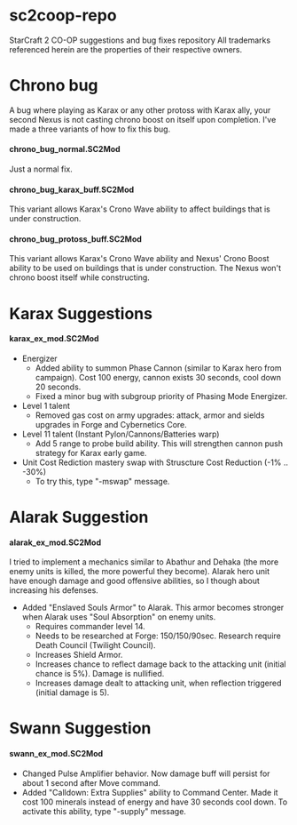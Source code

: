 # sc2coop-repo
StarCraft 2 CO-OP suggestions and bug fixes repository
All trademarks referenced herein are the properties of their respective owners.

# Chrono bug
A bug where playing as Karax or any other protoss with Karax ally, your second Nexus is not casting chrono boost on itself upon completion. I've made a three variants of how to fix this bug.

#### chrono_bug_normal.SC2Mod
Just a normal fix.

#### chrono_bug_karax_buff.SC2Mod
This variant allows Karax's Crono Wave ability to affect buildings that is under construction.

#### chrono_bug_protoss_buff.SC2Mod
This variant allows Karax's Crono Wave ability and Nexus' Crono Boost ability to be used on buildings that is under construction. The Nexus won't chrono boost itself while constructing.

# Karax Suggestions
#### karax_ex_mod.SC2Mod
* Energizer
  * Added ability to summon Phase Cannon (similar to Karax hero from campaign). Cost 100 energy, cannon exists 30 seconds, cool down 20 seconds.
  * Fixed a minor bug with subgroup priority of Phasing Mode Energizer.
* Level 1 talent
  * Removed gas cost on army upgrades: attack, armor and sields upgrades in Forge and Cybernetics Core.
* Level 11 talent (Instant Pylon/Cannons/Batteries warp)
  * Add 5 range to probe build ability. This will strengthen cannon push strategy for Karax early game.
* Unit Cost Rediction mastery swap with Struscture Cost Reduction (-1% .. -30%)
  * To try this, type "-mswap" message.

# Alarak Suggestion
#### alarak_ex_mod.SC2Mod
I tried to implement a mechanics similar to Abathur and Dehaka (the more enemy units is killed, the more powerful they become). Alarak hero unit have enough damage and good offensive abilities, so I though about increasing his defenses.
* Added "Enslaved Souls Armor" to Alarak. This armor becomes stronger when Alarak uses "Soul Absorption" on enemy units.
  * Requires commander level 14.
  * Needs to be researched at Forge: 150/150/90sec. Research require Death Council (Twilight Council).
  * Increases Shield Armor.
  * Increases chance to reflect damage back to the attacking unit (initial chance is 5%). Damage is nullified.
  * Increases damage dealt to attacking unit, when reflection triggered (initial damage is 5).

# Swann Suggestion
#### swann_ex_mod.SC2Mod
* Changed Pulse Amplifier behavior. Now damage buff will persist for about 1 second after Move command.
* Added "Calldown: Extra Supplies" ability to Command Center. Made it cost 100 minerals instead of energy and have 30 seconds cool down. To activate this ability, type "-supply" message.

